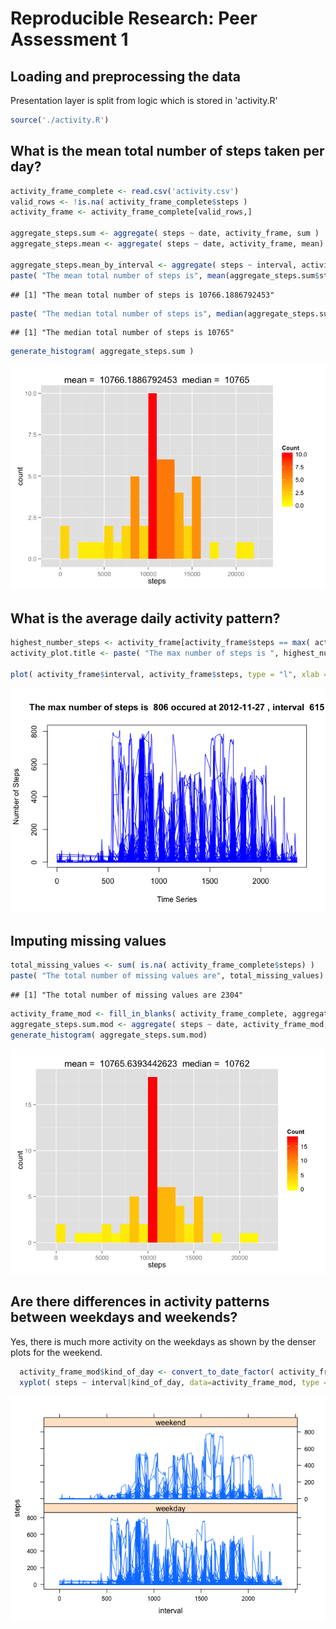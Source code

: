 # Reproducible Research: Peer Assessment 1


## Loading and preprocessing the data
Presentation layer is split from logic which is stored in 'activity.R'

```r
source('./activity.R')
```


## What is the mean total number of steps taken per day?

```r
activity_frame_complete <- read.csv('activity.csv')
valid_rows <- !is.na( activity_frame_complete$steps )
activity_frame <- activity_frame_complete[valid_rows,]

aggregate_steps.sum <- aggregate( steps ~ date, activity_frame, sum )
aggregate_steps.mean <- aggregate( steps ~ date, activity_frame, mean)

aggregate_steps.mean_by_interval <- aggregate( steps ~ interval, activity_frame, mean)
paste( "The mean total number of steps is", mean(aggregate_steps.sum$steps))
```

```
## [1] "The mean total number of steps is 10766.1886792453"
```

```r
paste( "The median total number of steps is", median(aggregate_steps.sum$steps))
```

```
## [1] "The median total number of steps is 10765"
```

```r
generate_histogram( aggregate_steps.sum )
```

![plot of chunk unnamed-chunk-2](./PA1_template_files/figure-html/unnamed-chunk-2.png) 


## What is the average daily activity pattern?

```r
highest_number_steps <- activity_frame[activity_frame$steps == max( activity_frame$steps ), ]
activity_plot.title <- paste( "The max number of steps is ", highest_number_steps$steps,"occured at", highest_number_steps$date, ", interval ", highest_number_steps$interval, sep = " ")

plot( activity_frame$interval, activity_frame$steps, type = "l", xlab = "Time Series", ylab="Number of Steps", col="blue", main  = activity_plot.title)
```

![plot of chunk unnamed-chunk-3](./PA1_template_files/figure-html/unnamed-chunk-3.png) 


## Imputing missing values

```r
total_missing_values <- sum( is.na( activity_frame_complete$steps) )
paste( "The total number of missing values are", total_missing_values)
```

```
## [1] "The total number of missing values are 2304"
```

```r
activity_frame_mod <- fill_in_blanks( activity_frame_complete, aggregate_steps.mean_by_interval )
aggregate_steps.sum.mod <- aggregate( steps ~ date, activity_frame_mod, sum )
generate_histogram( aggregate_steps.sum.mod)
```

![plot of chunk unnamed-chunk-4](./PA1_template_files/figure-html/unnamed-chunk-4.png) 


## Are there differences in activity patterns between weekdays and weekends?
Yes, there is much more activity on the weekdays as shown by the denser plots for the weekend.

```r
  activity_frame_mod$kind_of_day <- convert_to_date_factor( activity_frame_mod$date )
  xyplot( steps ~ interval|kind_of_day, data=activity_frame_mod, type = "l", layout = c(1,2))
```

![plot of chunk unnamed-chunk-5](./PA1_template_files/figure-html/unnamed-chunk-5.png) 
